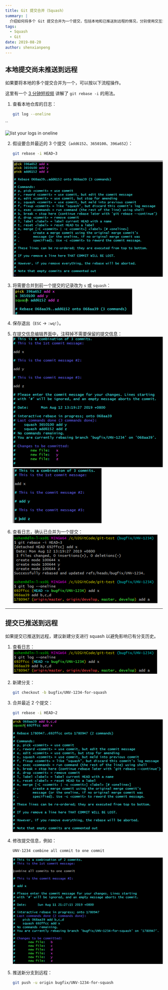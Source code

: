 ```yaml
---
title: Git 提交合并（Squash）
summary: |
  介绍如何将多个 Git 提交合并为一个提交，包括本地和已推送到远程的情况，分别使用交互式 rebase 和在 Bitbucket 中的合并策略。
tags:
  - Squash
  - Git
date: 2019-08-20
author: shenxianpeng
---
```


## 本地提交尚未推送到远程

如果要将本地的多个提交合并为一个，可以按以下流程操作。

这里有一个 [3 分钟短视频](https://www.youtube.com/watch?v=V5KrD7CmO4o) 讲解了 `git rebase -i` 的用法。

1. 查看本地仓库的日志：
   ```bash
   git log --oneline
``

![list your logs in oneline](example-01.png)

2. 假设要合并最近的 3 个提交（`add6152`、`3650100`、`396a652`）：

   ```bash
   git rebase -i HEAD~3
   ```

   ![list last three commits](example-02.png)

3. 将需要合并到前一个提交的记录改为 `s` 或 `squash`：
   ![combine three commits to one](example-03.png)

4. 保存退出（`ESC` → `:wq!`）。

5. 在提交信息编辑界面中，注释掉不需要保留的提交信息：
   ![comment out some commits message you don't need](example-04.png)
   ![comment out some commits message you don't need](example-05.png)

6. 查看日志，确认已合并为一个提交：
   ![comment out some commits message you don't need](example-06.png)

---

## 提交已推送到远程

如果提交已推送到远程，建议新建分支进行 squash 以避免影响已有分支历史。

1. 查看日志：
   ![list your logs in oneline](example-07.png)

2. 新建分支：

   ```bash
   git checkout -b bugfix/UNV-1234-for-squash
   ```

3. 合并最近 2 个提交：

   ```bash
   git rebase -i HEAD~2
   ```

   ![select a commit you want to squash](example-08.png)

4. 修改提交信息，例如：

   ```
   UNV-1234 combine all commit to one commit
   ```

   ![comment out commit message you don't want to display](example-09.png)

5. 推送新分支到远程：

   ```bash
   git push -u origin bugfix/UNV-1234-for-squash
   ```
